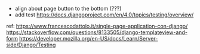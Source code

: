 
- align about page button to the bottom (???)
- add test https://docs.djangoproject.com/en/4.0/topics/testing/overview/ 



ref:
https://www.francescodattolo.it/single-page-application-con-django/
https://stackoverflow.com/questions/8133505/django-templateview-and-form
https://developer.mozilla.org/en-US/docs/Learn/Server-side/Django/Testing


  